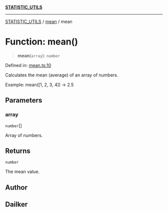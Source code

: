 [**STATISTIC_UTILS**](../../README.md)

***

[STATISTIC_UTILS](../../README.md) / [mean](../README.md) / mean

# Function: mean()

> **mean**(`array`): `number`

Defined in: [mean.ts:10](https://github.com/dailker/everyutil/blob/fb6c9c837496f567cf7883b581cd27d1c9507ebe/src/statistic/mean.ts#L10)

Calculates the mean (average) of an array of numbers.

Example: mean([1, 2, 3, 4]) → 2.5

## Parameters

### array

`number`[]

Array of numbers.

## Returns

`number`

The mean value.

## Author

## Dailker
